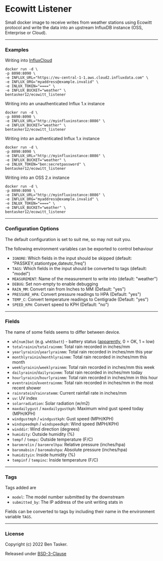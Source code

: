 # Ecowitt Listener

Small docker image to receive writes from weather stations using Ecowitt protocol and write the data into an upstream InfluxDB instance (OSS, Enterprise or Cloud).

----

### Examples

Writing into [InfluxCloud](https://cloud2.influxdata.com)

    docker run -d \
    -p 8090:8090 \
    -e INFLUX_URL="https://eu-central-1-1.aws.cloud2.influxdata.com" \
    -e INFLUX_ORG="myaddress@example.invalid" \
    -e INLUX_TOKEN="====" \
    -e INFLUX_BUCKET="weather" \
    bentasker12/ecowitt_listener

Writing into an unauthenticated Influx 1.x instance

    docker run -d \
    -p 8090:8090 \
    -e INFLUX_URL="http://myinfluxinstance:8086" \
    -e INFLUX_BUCKET="weather" \
    bentasker12/ecowitt_listener

Writing into an authenticated Influx 1.x instance

    docker run -d \
    -p 8090:8090 \
    -e INFLUX_URL="http://myinfluxinstance:8086" \
    -e INFLUX_BUCKET="weather" \
    -e INLUX_TOKEN="ben:secretpassword" \
    bentasker12/ecowitt_listener
    
Writing into an OSS 2.x instance

    docker run -d \
    -p 8090:8090 \
    -e INFLUX_URL="http://myinfluxinstance:8086" \
    -e INFLUX_ORG="myaddress@example.invalid" \
    -e INLUX_TOKEN="====" \
    -e INFLUX_BUCKET="weather" \
    bentasker12/ecowitt_listener

----
    
### Configuration Options

The default configuration is set to suit me, so may not suit you.

The following environment variables can be exported to control behaviour


- `IGNORE`: Which fields in the input should be skipped (default: "PASSKEY,stationtype,dateutc,freq")
- `TAGS`: Which fields in the input should be converted to tags (default: "model")
- `MEASUREMENT`: Name of the measurement to write  into (default: "weather")
- `DEBUG`: Set non-empty to enable debugging
- `RAIN_MM`: Convert rain from Inches to MM (Default: "yes")
- `PRESSURE_HPA`: Convert pressure readings to HPA (Default: "yes")
- `TEMP_C`: Convert temperature readings to Centigrade (Default: "yes")
- `SPEED_KPH`: Convert speed to KPH (Default: "no")

----

### Fields

The name of some fields seems to differ between device.

* `wh[num]bat` (e.g. `wh65batt`) - battery status ([apparently](https://www.weather-watch.com/smf/index.php?topic=70002.0), 0 = OK, 1 = low)
* `totalrainin`/`totalrainmm`: Total rain recorded in inches/mm
* `yearlyrainin`/`yearlyrainmm`: Total rain recorded in inches/mm this year
* `monthlyrainin`/`monthlyrainmm`: Total rain recorded in inches/mm this month
* `weeklyrainin`/`weeklyrainmm`: Total rain recorded in inches/mm this week
* `dailyrainin`/`dailyrainmm`: Total rain recorded in inches/mm today
* `hourlyrainin`/`hourlyrainmm`: Total rain recorded in inches/mm in this hour
* `eventrainin`/`eventrainmm`: Total rain recorded in inches/mm in the most recent shower
* `rainratein`/`rainratemm`: Current rainfall rate in inches/mm
* `uv`: UV index
* `solarradiation`: Solar radiation (w/m2)
* `maxdailygust` / `maxdailygustkph`: Maximum wind gust speed today (MPH/KPH)
* `windgustmph` / `windgustkph`: Gust speed (MPH/KPH)
* `windspeedmph` / `windspeedkph`: Wind speed (MPH/KPH)
* `winddir`: Wind direction (degrees)
* `humidity`: Outside humidity (%)
* `tempf` / `tempc`: Outside temperature (F/C)
* `baromrelin` / `baromrelhpa`: Relative pressure (inches/hpa)
* `baromabsin` / `baromabshpa`: Absolute pressure (inches/hpa)
* `humidityin`: Inside humidity (%)
* `tempinf` / `tempinc`: Inside temperature (F/C)

----

### Tags

Tags added are

* `model`: The model number submitted by the downstream
* `submitted_by`: The IP address of the unit writing stats in

Fields can be converted to tags by including their name in the environment variable `TAGS`.

----

### License

Copyright (c) 2022 Ben Tasker.

Released under [BSD-3-Clause](LICENSE)
